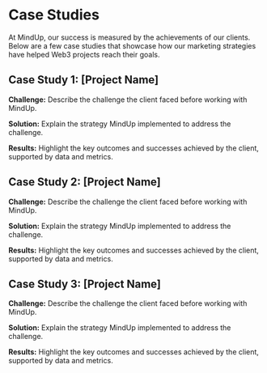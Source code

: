 # Case Studies

At MindUp, our success is measured by the achievements of our clients. Below are a few case studies that showcase how our marketing strategies have helped Web3 projects reach their goals.

## Case Study 1: [Project Name]
**Challenge:** Describe the challenge the client faced before working with MindUp.

**Solution:** Explain the strategy MindUp implemented to address the challenge.

**Results:** Highlight the key outcomes and successes achieved by the client, supported by data and metrics.

## Case Study 2: [Project Name]
**Challenge:** Describe the challenge the client faced before working with MindUp.

**Solution:** Explain the strategy MindUp implemented to address the challenge.

**Results:** Highlight the key outcomes and successes achieved by the client, supported by data and metrics.

## Case Study 3: [Project Name]
**Challenge:** Describe the challenge the client faced before working with MindUp.

**Solution:** Explain the strategy MindUp implemented to address the challenge.

**Results:** Highlight the key outcomes and successes achieved by the client, supported by data and metrics.
